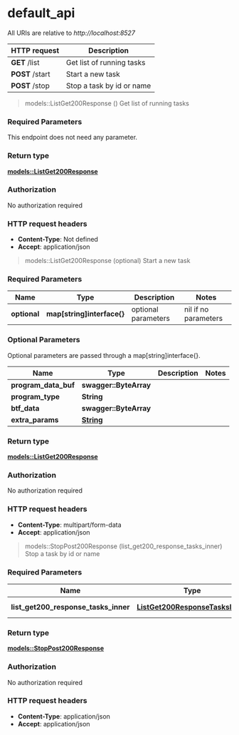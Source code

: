 # default_api

All URIs are relative to *http://localhost:8527*

 HTTP request | Description
 ------------- | -------------
 **GET** /list | Get list of running tasks
 **POST** /start | Start a new task
 **POST** /stop | Stop a task by id or name


> models::ListGet200Response ()
Get list of running tasks

### Required Parameters
This endpoint does not need any parameter.

### Return type

[**models::ListGet200Response**](_list_get_200_response.md)

### Authorization

No authorization required

### HTTP request headers

 - **Content-Type**: Not defined
 - **Accept**: application/json


> models::ListGet200Response (optional)
Start a new task

### Required Parameters

Name | Type | Description  | Notes
------------- | ------------- | ------------- | -------------
 **optional** | **map[string]interface{}** | optional parameters | nil if no parameters

### Optional Parameters
Optional parameters are passed through a map[string]interface{}.

Name | Type | Description  | Notes
------------- | ------------- | ------------- | -------------
 **program_data_buf** | **swagger::ByteArray**|  | 
 **program_type** | **String**|  | 
 **btf_data** | **swagger::ByteArray**|  | 
 **extra_params** | [**String**](String.md)|  | 

### Return type

[**models::ListGet200Response**](_list_get_200_response.md)

### Authorization

No authorization required

### HTTP request headers

 - **Content-Type**: multipart/form-data
 - **Accept**: application/json


> models::StopPost200Response (list_get200_response_tasks_inner)
Stop a task by id or name

### Required Parameters

Name | Type | Description  | Notes
------------- | ------------- | ------------- | -------------
  **list_get200_response_tasks_inner** | [**ListGet200ResponseTasksInner**](ListGet200ResponseTasksInner.md)| Task id or name | 

### Return type

[**models::StopPost200Response**](_stop_post_200_response.md)

### Authorization

No authorization required

### HTTP request headers

 - **Content-Type**: application/json
 - **Accept**: application/json


